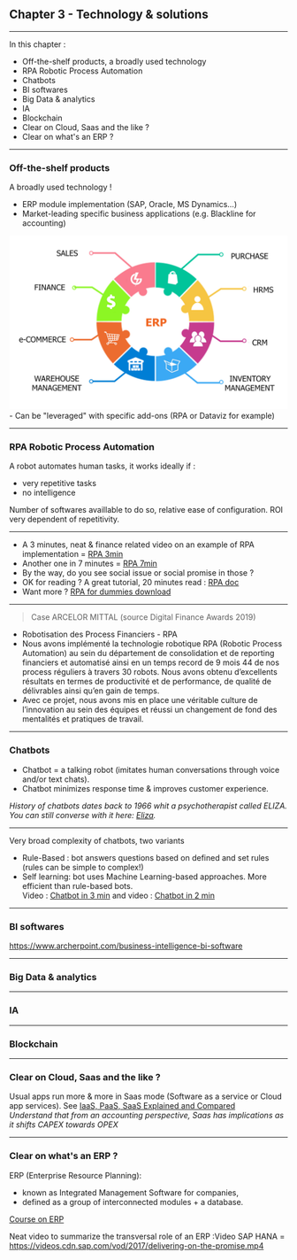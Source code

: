 ## Chapter 3 - Technology & solutions

----

In this chapter :
- Off-the-shelf products, a broadly used technology
- RPA Robotic Process Automation
- Chatbots
- BI softwares
- Big Data & analytics
- IA
- Blockchain
- Clear on Cloud, Saas and the like ?
- Clear on what's an ERP ?

----

### Off-the-shelf products 
A broadly used technology !   
- ERP module implementation (SAP, Oracle, MS Dynamics…)
- Market-leading specific business applications (e.g. Blackline for accounting)    
<img src="images/erp3.png" style="background:none; border:none; box-shadow:none;"/>    
- Can be "leveraged" with specific add-ons (RPA or Dataviz for example)

----

### RPA Robotic Process Automation

A robot automates human tasks, it works ideally if : 
- very repetitive tasks
- no intelligence

Number of softwares availlable to do so, relative ease of configuration. ROI very dependent of repetitivity.

----

- A 3 minutes, neat & finance related video on an example of RPA implementation = [RPA 3min](https://youtu.be/xW95yb6J1eU)
- Another one in 7 minutes = [RPA 7min](https://youtu.be/loOR-nz9DGY)
- By the way, do you see social issue or social promise in those ?
- OK for reading ? A great tutorial, 20 minutes read : [RPA doc](https://www.guru99.com/robotic-process-automation-tutorial.html)
- Want more ? [RPA for dummies download](https://www.nice.com/websites/rpa/assets/robotic_process_automation_for_dummies.pdf)

----

> Case ARCELOR MITTAL (source Digital Finance Awards 2019)   

- Robotisation des Process Financiers - RPA
- Nous avons implémenté la technologie robotique RPA (Robotic Process Automation) au sein du département de consolidation et de reporting financiers et automatisé ainsi en un temps record de 9 mois 44 de nos process réguliers à travers 30 robots. Nous avons obtenu d’excellents résultats en termes de productivité et de performance, de qualité de délivrables ainsi qu’en gain de temps.
- Avec ce projet, nous avons mis en place une véritable culture de l’innovation au sein des équipes et réussi un changement de fond des mentalités et pratiques de travail.

----

### Chatbots

- Chatbot = a talking robot (imitates human conversations through voice and/or text chats).    
- Chatbot minimizes response time & improves customer experience.    

*History of chatbots dates back to 1966 whit a psychotherapist called ELIZA. You can still converse with it here: [Eliza](http://psych.fullerton.edu/mbirnbaum/psych101/Eliza.htm?utm_source=ubisend.com&utm_medium=blog-link&utm_campaign=ubisend).*   

----

Very broad complexity of chatbots, two variants
- Rule-Based : bot answers questions based on defined and set rules (rules can be simple to complex!)
- Self learning: bot uses Machine Learning-based approaches. More efficient than rule-based bots.    
Video : [Chatbot in 3 min](https://www.youtube.com/watch?v=38sL6pADCog) and video : [Chatbot in 2 min](https://www.youtube.com/watch?v=pX6zqaEHAdw) 

----

### BI softwares

https://www.archerpoint.com/business-intelligence-bi-software

----

### Big Data & analytics

----

### IA

----

### Blockchain

----

### Clear on Cloud, Saas and the like ?

Usual apps run more & more in Saas mode (Software as a service or Cloud app services). See [IaaS, PaaS, SaaS Explained and Compared](https://apprenda.com/library/paas/iaas-paas-saas-explained-compared/)     
*Understand that from an accounting perspective, Saas has implications as it shifts CAPEX towards OPEX*

----

### Clear on what's an ERP ?
ERP (Enterprise Resource Planning):
- known as Integrated Management Software for companies,
- defined as a group of interconnected modules + a database.


[Course on ERP](https://github.com/fredericjacquet2/Finance-transfo-course/edit/master/slides/1_Digitalisation%20of%20the%20Finance%20function%20processes.md)

Neat video to summarize the transversal role of an ERP :Video SAP HANA = https://videos.cdn.sap.com/vod/2017/delivering-on-the-promise.mp4

